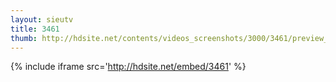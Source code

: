 ```yaml
---
layout: sieutv
title: 3461
thumb: http://hdsite.net/contents/videos_screenshots/3000/3461/preview_360p.mp4.jpg
---
```

{% include iframe src='http://hdsite.net/embed/3461' %}
 
